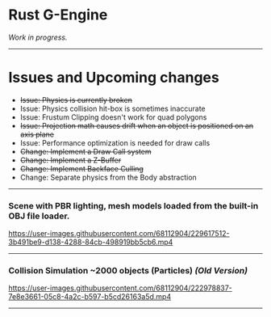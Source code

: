 # Rust G-Engine
*Work in progress.*
___
# Issues and Upcoming changes 
* ~~Issue: Physics is currently broken~~
* Issue: Physics collision hit-box is sometimes inaccurate
* Issue: Frustum Clipping doesn't work for quad polygons
* ~~Issue: Projection math causes drift when an object is positioned on an axis plane~~
* Issue: Performance optimization is needed for draw calls
* ~~Change: Implement a Draw Call system~~
* ~~Change: Implement a Z-Buffer~~
* ~~Change: Implement Backface Culling~~
* Change: Separate physics from the Body abstraction 

___
### Scene with PBR lighting, mesh models loaded from the built-in OBJ file loader.
https://user-images.githubusercontent.com/68112904/229617512-3b491be9-d138-4288-84cb-498919bb5cb6.mp4

___
### Collision Simulation ~2000 objects (Particles) *(Old Version)*
https://user-images.githubusercontent.com/68112904/222978837-7e8e3661-05c8-4a2c-b597-b5cd26163a5d.mp4

___
